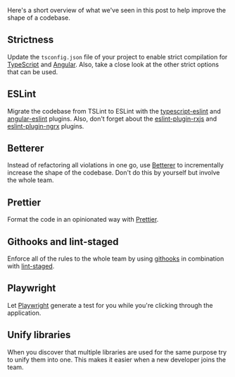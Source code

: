 Here's a short overview of what we've seen in this post to help improve the shape of a codebase.

## Strictness

Update the `tsconfig.json` file of your project to enable strict compilation for [TypeScript](https://www.typescriptlang.org/tsconfig/strict.html) and [Angular](https://angular.io/guide/angular-compiler-options). Also, take a close look at the other strict options that can be used.

## ESLint

Migrate the codebase from TSLint to ESLint with the [typescript-eslint](https://github.com/typescript-eslint/typescript-eslint) and [angular-eslint](https://github.com/angular-eslint/angular-eslint) plugins. Also, don't forget about the [eslint-plugin-rxjs](https://github.com/cartant/eslint-plugin-rxjs) and [eslint-plugin-ngrx](https://github.com/timdeschryver/eslint-plugin-ngrx) plugins.

## Betterer

Instead of refactoring all violations in one go, use [Betterer](https://phenomnomnominal.github.io/betterer/) to incrementally increase the shape of the codebase. Don't do this by yourself but involve the whole team.

## Prettier

Format the code in an opinionated way with [Prettier](https://prettier.io/).

## Githooks and lint-staged

Enforce all of the rules to the whole team by using [githooks](https://git-scm.com/docs/githooks) in combination with [lint-staged](https://github.com/okonet/lint-staged).

## Playwright

Let [Playwright](https://playwright.dev/) generate a test for you while you're clicking through the application.

## Unify libraries

When you discover that multiple libraries are used for the same purpose try to unify them into one.
This makes it easier when a new developer joins the team.
